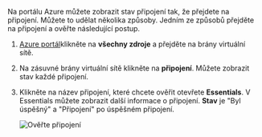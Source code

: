 Na portálu Azure můžete zobrazit stav připojení tak, že přejdete na připojení. Můžete to udělat několika způsoby. Jedním ze způsobů přejděte na připojení a ověřte následující postup.

1. [Azure portál](http://portal.azure.com)klikněte na **všechny zdroje** a přejděte na brány virtuální sítě.
2. Na zásuvné brány virtuální sítě klikněte na **připojení**. Můžete zobrazit stav každé připojení.
3. Klikněte na název připojení, které chcete ověřit otevřete **Essentials**. V Essentials můžete zobrazit další informace o připojení. **Stav** je "Byl úspěšný" a "Připojení" po úspěšném připojení.

    ![Ověřte připojení](./media/vpn-gateway-verify-connection-portal-rm-include/connectionsucceeded.png)
